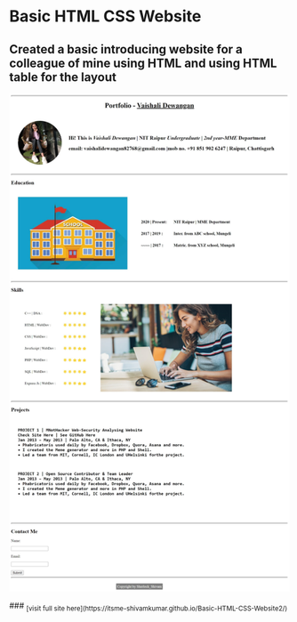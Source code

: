 # Basic HTML CSS Website
## Created a basic introducing website for a colleague of mine using HTML and using HTML table for the layout
<p><img src="captures_chrome-capture-2022-5-22.png" width:100%></p>
### <sub> [visit full site here](https://itsme-shivamkumar.github.io/Basic-HTML-CSS-Website2/) </sub>
